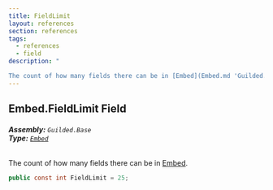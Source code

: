 ```yaml
---
title: FieldLimit
layout: references
section: references
tags:
  - references
  - field
description: "

The count of how many fields there can be in [Embed](Embed.md 'Guilded.Base.Embeds.Embed')."
---
```


## Embed.FieldLimit Field
###### **Assembly:** `Guilded.Base`<br/>**Type:** [`Embed`](Embed.md 'Guilded.Base.Embeds.Embed')

The count of how many fields there can be in [Embed](Embed.md 'Guilded.Base.Embeds.Embed').

```csharp
public const int FieldLimit = 25;
```